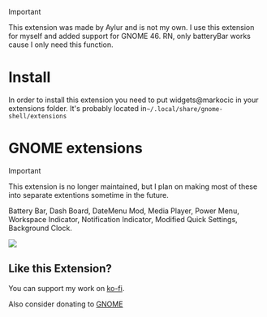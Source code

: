 
> [!IMPORTANT]  
> This extension was made by Aylur and is not my own. I use this extension for myself and added support for GNOME 46.
> RN, only batteryBar works cause I only need this function. 

# Install
In order to install this extension you need to put widgets@markocic in your extensions folder. It's probably located in`~/.local/share/gnome-shell/extensions`

# GNOME extensions

> [!IMPORTANT]  
> This extension is no longer maintained, but I plan on making most of these into separate extentions sometime in the future.

Battery Bar, Dash Board, DateMenu Mod, Media Player, Power Menu, Workspace Indicator, Notification Indicator, Modified Quick Settings, Background Clock.

<img src="https://github.com/Aylur/gnome-extensions/blob/main/data/screenshot.png">

## Like this Extension?

You can support my work on [ko-fi](https://ko-fi.com/aylur).

Also consider donating to [GNOME](https://www.gnome.org/support-gnome/donate/)
